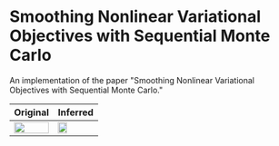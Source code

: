 # Smoothing Nonlinear Variational Objectives with Sequential Monte Carlo

An implementation of the paper "Smoothing Nonlinear Variational Objectives with Sequential Monte Carlo."

| Original | Inferred |
|-----------|----------|
|<img src="https://github.com/amoretti86/VISMC/blob/developments/notebooks/fhn.png" width="100%" /> | <img src="https://github.com/amoretti86/VISMC/blob/developments/notebooks/VISMC_fhn.gif" width="50%" /> |
